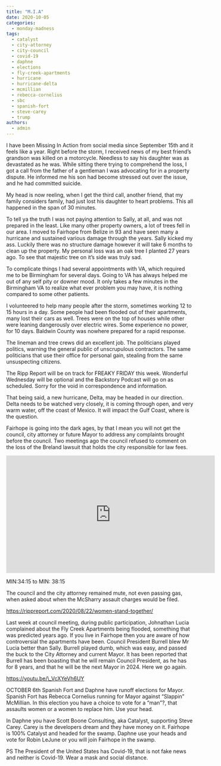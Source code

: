 ```yaml
---
title: "M.I.A"
date: 2020-10-05
categories: 
  - monday-madness
tags: 
  - catalyst
  - city-attorney
  - city-council
  - covid-19
  - daphne
  - elections
  - fly-creek-apartments
  - hurricane
  - hurricane-delta
  - mcmillian
  - rebecca-cornelius
  - sbc
  - spanish-fort
  - steve-carey
  - trump
authors: 
  - admin
---
```


I have been Missing In Action from social media since September 15th and it feels like a year. Right before the storm, I received news of my best friend’s grandson was killed on a motorcycle. Needless to say his daughter was as devastated as he was. While sitting there trying to comprehend the loss, I got a call from the father of a gentleman I was advocating for in a property dispute. He informed me his son had become stressed out over the issue, and he had committed suicide.

My head is now reeling, when I get the third call, another friend, that my family considers family, had just lost his daughter to heart problems. This all happened in the span of 30 minutes.

To tell ya the truth I was not paying attention to Sally, at all, and was not prepared in the least. Like many other property owners, a lot of trees fell in our area. I moved to Fairhope from Belize in 93 and have seen many a hurricane and sustained various damage through the years. Sally kicked my ass. Luckily there was no structure damage however it will take 6 months to clean up the property. My personal loss was an oak tree I planted 27 years ago. To see that majestic tree on it’s side was truly sad.

To complicate things I had several appointments with VA, which required me to be Birmingham for several days. Going to VA has always helped me out of any self pity or downer mood. It only takes a few minutes in the Birmingham VA to realize what ever problem you may have, it is nothing compared to some other patients.

I volunteered to help many people after the storm, sometimes working 12 to 15 hours in a day. Some people had been flooded out of their apartments, many lost their cars as well. Trees were on the top of houses while other were leaning dangerously over electric wires. Some experience no power, for 10 days. Baldwin County was nowhere prepared for a rapid response.

The lineman and tree crews did an excellent job. The politicians played politics, warning the general public of unscrupulous contractors. The same politicians that use their office for personal gain, stealing from the same unsuspecting citizens.

The Ripp Report will be on track for FREAKY FRIDAY this week. Wonderful Wednesday will be optional and the Backstory Podcast will go on as scheduled. Sorry for the void in correspondence and information.

That being said, a new hurricane, Delta, may be headed in our direction. Delta needs to be watched very closely, it is coming through open, and very warm water, off the coast of Mexico. It will impact the Gulf Coast, where is the question.

Fairhope is going into the dark ages, by that I mean you will not get the council, city attorney or future Mayor to address any complaints brought before the council. Two meetings ago the council refused to comment on the loss of the Breland lawsuit that holds the city responsible for law fees.

<iframe width="560" height="315" src="https://www.youtube.com/embed/BsTKe9vWnn0" frameborder="0" allow="accelerometer; autoplay; clipboard-write; encrypted-media; gyroscope; picture-in-picture" allowfullscreen></iframe>

MIN:34:15 to MIN: 38:15

The council and the city attorney remained mute, not even passing gas, when asked about when the McSharry assault charges would be filed.

https://rippreport.com/2020/08/22/women-stand-together/

Last week at council meeting, during public participation, Johnathan Lucia complained about the Fly Creek Apartments being flooded, something that was predicted years ago. If you live in Fairhope then you are aware of how controversial the apartments have been. Council President Burrell blew Mr Lucia better than Sally. Burrell played dumb, which was easy, and passed the buck to the City Attorney and current Mayor. It has been reported that Burrell has been boasting that he will remain Council President, as he has for 8 years, and that he will be the next Mayor in 2024. Here we go again.

https://youtu.be/\_VcXYeVh6UY

OCTOBER 6th Spanish Fort and Daphne have runoff elections for Mayor. Spanish Fort has Rebecca Cornelius running for Mayor against “Slappin” McMillian. In this election you have a choice to vote for a “man”?, that assaults women or a women to replace him. Use your head.

In Daphne you have Scott Boone Consulting, aka Catalyst, supporting Steve Carey. Carey is the developers dream and they have money on it. Fairhope is 100% Catalyst and headed for the swamp. Daphne use your heads and vote for Robin LeJune or you will join Fairhope in the swamp.

PS The President of the United States has Covid-19, that is not fake news and neither is Covid-19. Wear a mask and social distance.

